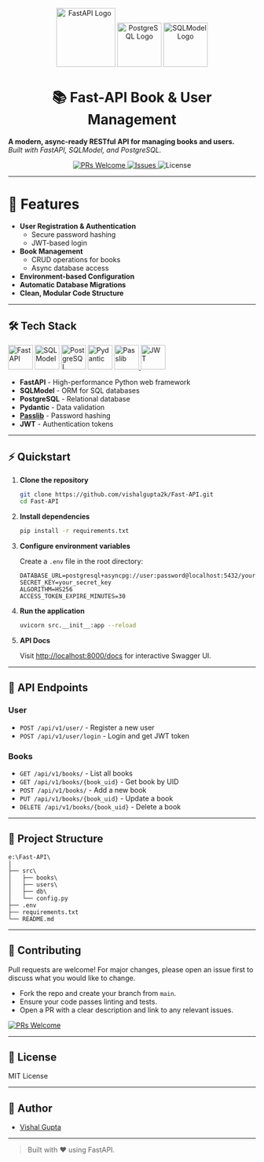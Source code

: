 <!-- LOGO SECTION -->
<p align="center">
  <img src="https://fastapi.tiangolo.com/img/logo-margin/logo-teal.png" alt="FastAPI Logo" width="120"/>
  <img src="https://www.postgresql.org/media/img/about/press/elephant.png" alt="PostgreSQL Logo" width="90"/>
  <img src="https://avatars.githubusercontent.com/u/59588641?s=200&v=4" alt="SQLModel Logo" width="90"/>
</p>

<h1 align="center">📚 Fast-API Book & User Management</h1>
<p align="center"></p>
  <b>A modern, async-ready RESTful API for managing books and users.</b><br>
  <i>Built with FastAPI, SQLModel, and PostgreSQL.</i>
</p>

<p align="center">
  <a href="https://github.com/vishalgupta2k/Fast-API/pulls">
    <img src="https://img.shields.io/badge/PRs-welcome-brightgreen.svg?style=flat-square" alt="PRs Welcome"/>
  </a>
  <a href="https://github.com/vishalgupta2k/Fast-API/issues">
    <img src="https://img.shields.io/github/issues/vishalgupta2k/Fast-API?style=flat-square" alt="Issues"/>
  </a>
  <img src="https://img.shields.io/badge/license-MIT-blue.svg?style=flat-square" alt="License"/>
</p>

---

# 🚀 Features

- **User Registration & Authentication**
  - Secure password hashing
  - JWT-based login
- **Book Management**
  - CRUD operations for books
  - Async database access
- **Environment-based Configuration**
- **Automatic Database Migrations**
- **Clean, Modular Code Structure**

---

## 🛠️ Tech Stack

<p align="left">
  <img src="https://fastapi.tiangolo.com/img/logo-margin/logo-teal.png" alt="FastAPI" width="50" title="FastAPI"/>
  <img src="https://avatars.githubusercontent.com/u/59588641?s=200&v=4" alt="SQLModel" width="50" title="SQLModel"/>
  <img src="https://www.postgresql.org/media/img/about/press/elephant.png" alt="PostgreSQL" width="50" title="PostgreSQL"/>
  <img src="https://cdn.jsdelivr.net/gh/simple-icons/simple-icons/icons/pydantic.svg" alt="Pydantic" width="50" title="Pydantic"/>
  <a href="https://pypi.org/project/passlib/">
    <img src="https://cdn.jsdelivr.net/gh/simple-icons/simple-icons/icons/passlib.svg" alt="Passlib" width="50" title="Passlib"/>
  </a>
  <img src="https://jwt.io/img/pic_logo.svg" alt="JWT" width="50" title="JWT"/>
</p>

- **FastAPI** - High-performance Python web framework
- **SQLModel** - ORM for SQL databases
- **PostgreSQL** - Relational database
- **Pydantic** - Data validation
- **[Passlib](https://pypi.org/project/passlib/)** - Password hashing
- **JWT** - Authentication tokens

---

## ⚡ Quickstart

1. **Clone the repository**

   ```bash
   git clone https://github.com/vishalgupta2k/Fast-API.git
   cd Fast-API
   ```

2. **Install dependencies**

   ```bash
   pip install -r requirements.txt
   ```

3. **Configure environment variables**

   Create a `.env` file in the root directory:

   ```
   DATABASE_URL=postgresql+asyncpg://user:password@localhost:5432/yourdb
   SECRET_KEY=your_secret_key
   ALGORITHM=HS256
   ACCESS_TOKEN_EXPIRE_MINUTES=30
   ```

4. **Run the application**

   ```bash
   uvicorn src.__init__:app --reload
   ```

5. **API Docs**

   Visit [http://localhost:8000/docs](http://localhost:8000/docs) for interactive Swagger UI.

---

## 📖 API Endpoints

### User

- `POST /api/v1/user/` - Register a new user
- `POST /api/v1/user/login` - Login and get JWT token

### Books

- `GET /api/v1/books/` - List all books
- `GET /api/v1/books/{book_uid}` - Get book by UID
- `POST /api/v1/books/` - Add a new book
- `PUT /api/v1/books/{book_uid}` - Update a book
- `DELETE /api/v1/books/{book_uid}` - Delete a book

---

## 🧩 Project Structure

```
e:\Fast-API\
│
├── src\
│   ├── books\
│   ├── users\
│   ├── db\
│   └── config.py
├── .env
├── requirements.txt
└── README.md
```

---

## 🤝 Contributing

Pull requests are welcome! For major changes, please open an issue first to discuss what you would like to change.

- Fork the repo and create your branch from `main`.
- Ensure your code passes linting and tests.
- Open a PR with a clear description and link to any relevant issues.

[![PRs Welcome](https://img.shields.io/badge/PRs-welcome-brightgreen.svg?style=flat-square)](https://github.com/vishalgupta2k/Fast-API/pulls)

---

## 📝 License

MIT License

---

## 👤 Author

- [Vishal Gupta](https://github.com/vishalgupta2k)

---

> Built with ❤️ using FastAPI.
